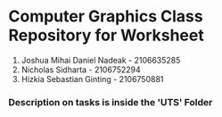 # Computer Graphics Class Repository for Worksheet

1. Joshua Mihai Daniel Nadeak - 2106635285
2. Nicholas Sidharta - 2106752294
3. Hizkia Sebastian Ginting - 2106750881

### Description on tasks is inside the 'UTS' Folder